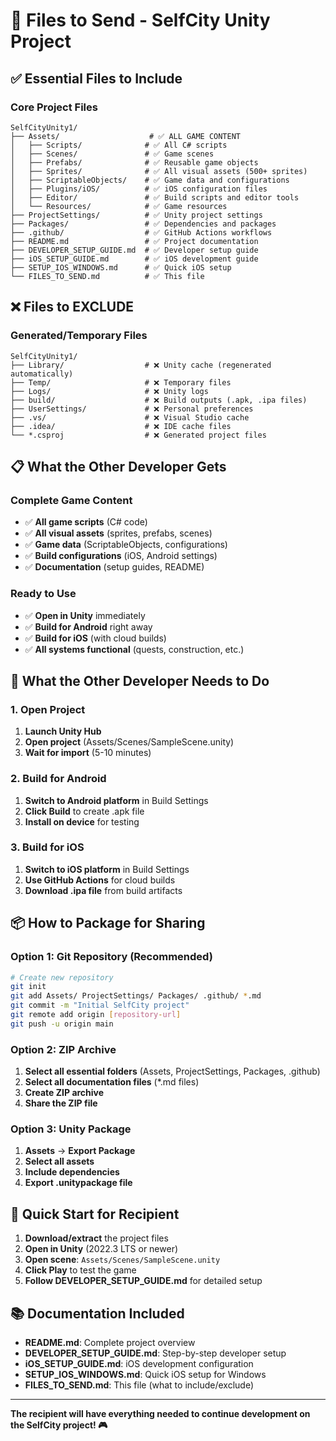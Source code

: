 # 📁 Files to Send - SelfCity Unity Project

## ✅ **Essential Files to Include**

### **Core Project Files**
```
SelfCityUnity1/
├── Assets/                    # ✅ ALL GAME CONTENT
│   ├── Scripts/              # ✅ All C# scripts
│   ├── Scenes/               # ✅ Game scenes
│   ├── Prefabs/              # ✅ Reusable game objects
│   ├── Sprites/              # ✅ All visual assets (500+ sprites)
│   ├── ScriptableObjects/    # ✅ Game data and configurations
│   ├── Plugins/iOS/          # ✅ iOS configuration files
│   ├── Editor/               # ✅ Build scripts and editor tools
│   └── Resources/            # ✅ Game resources
├── ProjectSettings/          # ✅ Unity project settings
├── Packages/                 # ✅ Dependencies and packages
├── .github/                  # ✅ GitHub Actions workflows
├── README.md                 # ✅ Project documentation
├── DEVELOPER_SETUP_GUIDE.md  # ✅ Developer setup guide
├── iOS_SETUP_GUIDE.md        # ✅ iOS development guide
├── SETUP_IOS_WINDOWS.md      # ✅ Quick iOS setup
└── FILES_TO_SEND.md          # ✅ This file
```

## ❌ **Files to EXCLUDE**

### **Generated/Temporary Files**
```
SelfCityUnity1/
├── Library/                  # ❌ Unity cache (regenerated automatically)
├── Temp/                     # ❌ Temporary files
├── Logs/                     # ❌ Unity logs
├── build/                    # ❌ Build outputs (.apk, .ipa files)
├── UserSettings/             # ❌ Personal preferences
├── .vs/                      # ❌ Visual Studio cache
├── .idea/                    # ❌ IDE cache files
└── *.csproj                  # ❌ Generated project files
```

## 📋 **What the Other Developer Gets**

### **Complete Game Content**
- ✅ **All game scripts** (C# code)
- ✅ **All visual assets** (sprites, prefabs, scenes)
- ✅ **Game data** (ScriptableObjects, configurations)
- ✅ **Build configurations** (iOS, Android settings)
- ✅ **Documentation** (setup guides, README)

### **Ready to Use**
- ✅ **Open in Unity** immediately
- ✅ **Build for Android** right away
- ✅ **Build for iOS** (with cloud builds)
- ✅ **All systems functional** (quests, construction, etc.)

## 🚀 **What the Other Developer Needs to Do**

### **1. Open Project**
1. **Launch Unity Hub**
2. **Open project** (Assets/Scenes/SampleScene.unity)
3. **Wait for import** (5-10 minutes)

### **2. Build for Android**
1. **Switch to Android platform** in Build Settings
2. **Click Build** to create .apk file
3. **Install on device** for testing

### **3. Build for iOS**
1. **Switch to iOS platform** in Build Settings
2. **Use GitHub Actions** for cloud builds
3. **Download .ipa file** from build artifacts

## 📦 **How to Package for Sharing**

### **Option 1: Git Repository (Recommended)**
```bash
# Create new repository
git init
git add Assets/ ProjectSettings/ Packages/ .github/ *.md
git commit -m "Initial SelfCity project"
git remote add origin [repository-url]
git push -u origin main
```

### **Option 2: ZIP Archive**
1. **Select all essential folders** (Assets, ProjectSettings, Packages, .github)
2. **Select all documentation files** (*.md files)
3. **Create ZIP archive**
4. **Share the ZIP file**

### **Option 3: Unity Package**
1. **Assets** → **Export Package**
2. **Select all assets**
3. **Include dependencies**
4. **Export .unitypackage file**

## 🎯 **Quick Start for Recipient**

1. **Download/extract** the project files
2. **Open in Unity** (2022.3 LTS or newer)
3. **Open scene**: `Assets/Scenes/SampleScene.unity`
4. **Click Play** to test the game
5. **Follow DEVELOPER_SETUP_GUIDE.md** for detailed setup

## 📚 **Documentation Included**

- **README.md**: Complete project overview
- **DEVELOPER_SETUP_GUIDE.md**: Step-by-step developer setup
- **iOS_SETUP_GUIDE.md**: iOS development configuration
- **SETUP_IOS_WINDOWS.md**: Quick iOS setup for Windows
- **FILES_TO_SEND.md**: This file (what to include/exclude)

---

**The recipient will have everything needed to continue development on the SelfCity project! 🎮** 